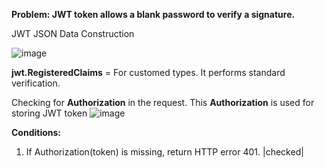 **Problem: JWT token allows a blank password to verify a signature.**

JWT JSON Data Construction

![image](https://github.com/user-attachments/assets/08890eb7-d562-4dcb-b32e-dfb89975f1de)

**jwt.RegisteredClaims** = For customed types. It performs standard verification.

Checking for **Authorization** in the request. This **Authorization** is used for storing JWT token
![image](https://github.com/user-attachments/assets/279c9a5e-2414-4a9f-ae72-411783709be1)

**Conditions:**
1. If Authorization(token) is missing, return HTTP error 401. |checked|
